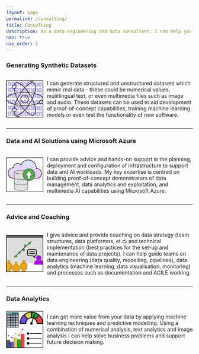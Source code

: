 ```yaml
---
layout: page
permalink: /consulting/
title: Consulting
description: As a data engineering and data consultant, I can help you translate data into valuable and comprehensible insights.
nav: true
nav_order: 1
---
```


### Generating Synthetic Datasets

<div style="display: flex; align-items: center;">
  <img src="../assets/img/consulting/synthetic-data-generation.png" alt="Image 1" style="width: 100px; height: auto; margin-right: 10px;">
  <div>
    <p>I can generate structured and unstructured datasets which mimic real data - these could be numerical values, mulitlingual text, or even multimedia files such as image and audio. These datasets can be used to aid development of proof-of-concept capabilities, training machine learning models or even test the functionality of new software.</p>
  </div>
</div>

---

### Data and AI Solutions using Microsoft Azure

<div style="display: flex; align-items: center;">
  <img src="../assets/img/consulting/cloud.png" alt="Image 2" style="width: 100px; height: auto; margin-right: 10px;">
  <div>
    <p>I can provide advice and hands-on support in the planning, deployment and configuration of infrastructure to support data and AI workloads. My key expertise is centred on building proof-of-concept demonstrators of data management, data analytics and exploitation, and multimedia AI capabilities using Microsoft Azure.</p>
  </div>
</div>

---

### Advice and Coaching

<div style="display: flex; align-items: center;">
  <img src="../assets/img/consulting/advice.png" alt="Image 2" style="width: 100px; height: auto; margin-right: 10px;">
  <div>
    <p>I give advice and provide coaching on data strategy (team structures, data platformns, et.c) and technical implementation (best practices for the set-up and maintenance of data projects). I can help guide teams on data engineering (data quality, modelling, pipelines), data analytics (machine learning, data visualisation, monitoring) and processes such as documentation and AGILE working.</p>
  </div>
</div>

---

### Data Analytics

<div style="display: flex; align-items: center;">
  <img src="../assets/img/consulting/analysis.png" alt="Image 2" style="width: 100px; height: auto; margin-right: 10px;">
  <div>
    <p>I can get more value from your data by applying machine learning techniques and predictive modelling. Using a combination of numerical analysis, text analytics and image analysis I can help solve business problems and support future decision making.</p>
  </div>
</div>
